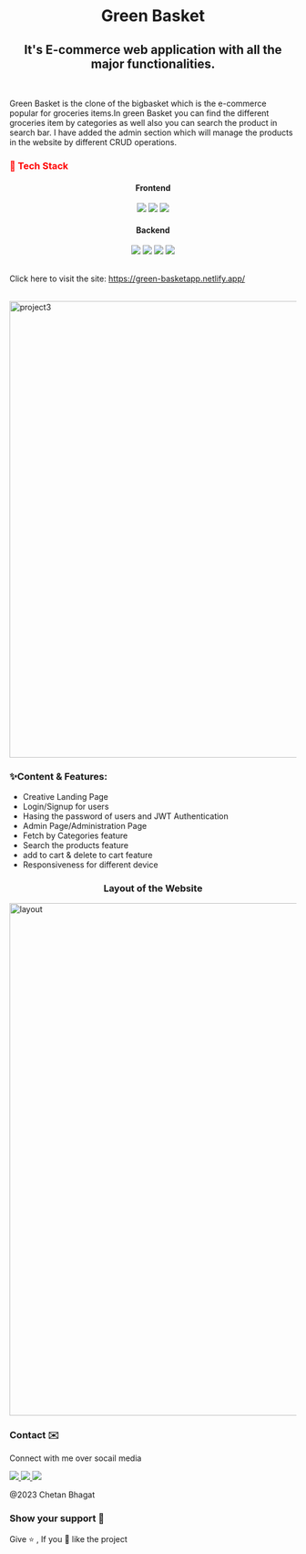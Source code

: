 <h1 align="center"> Green Basket </h1>
<h2 align="center">It's E-commerce web application with all the major functionalities. </h2>
<br>
<p>Green Basket is the clone of the bigbasket which is the e-commerce popular for groceries items.In green Basket you can find the different groceries item by categories as well also you can search the product in search bar. I have added the admin section which will manage the products in the website by different CRUD operations.
</p>
<h3 style="color: red">📍 Tech Stack</h3>
<h4 align="center">Frontend</h4>
<div display:"flex" align="center">
<img src="https://camo.githubusercontent.com/d63d473e728e20a286d22bb2226a7bf45a2b9ac6c72c59c0e61e9730bfe4168c/68747470733a2f2f696d672e736869656c64732e696f2f62616467652f48544d4c352d4533344632363f7374796c653d666f722d7468652d6261646765266c6f676f3d68746d6c35266c6f676f436f6c6f723d7768697465">
<img src="https://camo.githubusercontent.com/3a0f693cfa032ea4404e8e02d485599bd0d192282b921026e89d271aaa3d7565/68747470733a2f2f696d672e736869656c64732e696f2f62616467652f435353332d3135373242363f7374796c653d666f722d7468652d6261646765266c6f676f3d63737333266c6f676f436f6c6f723d7768697465">
<img src="https://camo.githubusercontent.com/93c855ae825c1757f3426f05a05f4949d3b786c5b22d0edb53143a9e8f8499f6/68747470733a2f2f696d672e736869656c64732e696f2f62616467652f4a6176615363726970742d3332333333303f7374796c653d666f722d7468652d6261646765266c6f676f3d6a617661736372697074266c6f676f436f6c6f723d463744463145">
</div>
<h4 align="center ">Backend</h4>
<div display:"flex" align="center">
<img src="https://camo.githubusercontent.com/a1eae878fdd3d1c1b687992ca74e5cac85f4b68e60a6efaa7bc8dc9883b71229/68747470733a2f2f696d672e736869656c64732e696f2f62616467652f4e6f64652e6a732d3333393933333f7374796c653d666f722d7468652d6261646765266c6f676f3d6e6f6465646f746a73266c6f676f436f6c6f723d7768697465">
<img src="https://camo.githubusercontent.com/7f73136d92799b19be179d1ed87b461120c35ed917c7d5ab59a7606209da7bd3/68747470733a2f2f696d672e736869656c64732e696f2f62616467652f457870726573732e6a732d3030303030303f7374796c653d666f722d7468652d6261646765266c6f676f3d65787072657373266c6f676f436f6c6f723d7768697465">
<img src="https://camo.githubusercontent.com/72e92f69f36703548704a9eeda2a9889c2756b5e08f01a9aec6e658c148d014e/68747470733a2f2f696d672e736869656c64732e696f2f62616467652f4d6f6e676f44422d3445413934423f7374796c653d666f722d7468652d6261646765266c6f676f3d6d6f6e676f6462266c6f676f436f6c6f723d7768697465">
<img src="https://camo.githubusercontent.com/92407fc26e09271d8137b8aaf1585b266f04046b96f1564dfe5a69f146e21301/68747470733a2f2f696d672e736869656c64732e696f2f62616467652f4a57542d3030303030303f7374796c653d666f722d7468652d6261646765266c6f676f3d4a534f4e253230776562253230746f6b656e73266c6f676f436f6c6f723d7768697465">
</div>
<br>
<p >Click here to visit the site: <a href="https://green-basketapp.netlify.app/">https://green-basketapp.netlify.app/</a></p>
<br>
<img align="center" width="800" heigth:"500"  alt="project3" src="https://user-images.githubusercontent.com/113410376/214221931-369db1d6-716f-4304-8ddc-a41f33875b35.png">

<br>
<h3>✨Content & Features: </h3>
<ul>
  <li> Creative Landing Page </li>
  <li> Login/Signup for users </li>
  <li> Hasing the password of users and JWT Authentication</li>
  <li> Admin Page/Administration Page </li>
  <li>Fetch by Categories feature</li>
  <li>Search the products feature</li>
  <li> add to cart & delete to cart feature </li>
  <li> Responsiveness for different device</li>
</ul> 
<h3 align="center"> Layout of the Website</h3>
<img width="898" alt="layout" src="https://user-images.githubusercontent.com/113410376/214280786-77c1bafb-5b53-4fe6-b403-421b29660cc1.png">
<br>
<h3>Contact ✉️</h3>
<p> Connect with me over socail media </p>
<div display:"flex">
<a href="https://www.linkedin.com/in/chetan-bhagat-5002081ba/"=> <img src="https://camo.githubusercontent.com/a80d00f23720d0bc9f55481cfcd77ab79e141606829cf16ec43f8cacc7741e46/68747470733a2f2f696d672e736869656c64732e696f2f62616467652f4c696e6b6564496e2d3030373742353f7374796c653d666f722d7468652d6261646765266c6f676f3d6c696e6b6564696e266c6f676f436f6c6f723d7768697465"> </a>
<a href="https://github.com/Chetan-bhagat"=> <img src="https://camo.githubusercontent.com/fbc3df79ffe1a99e482b154b29262ecbb10d6ee4ed22faa82683aa653d72c4e1/68747470733a2f2f696d672e736869656c64732e696f2f62616467652f4769744875622d3130303030303f7374796c653d666f722d7468652d6261646765266c6f676f3d676974687562266c6f676f436f6c6f723d7768697465"> </a>
 <a href="https://chetan-potfolio.netlify.app/"=> <img src="https://camo.githubusercontent.com/56e6045a9403c591ff7c6a997edcd1566597519fa8b8e1129b4919bf10b5c2bd/68747470733a2f2f696d672e736869656c64732e696f2f62616467652f506f7274666f6c696f2d3138413330333f7374796c653d666f722d7468652d6261646765266c6f676f3d696f6e6963266c6f676f436f6c6f723d7768697465"> </a>
  </div>
 <p> @2023 Chetan Bhagat </p>
 <h3> Show your support 🙌</h3>
 <p> Give ⭐ , If you 🫶 like the project</P>
 
 


